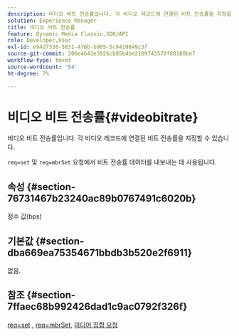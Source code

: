 ```yaml
---
description: 비디오 비트 전송률입니다. 각 비디오 레코드에 연결된 비트 전송률을 지정할 수 있습니다.
solution: Experience Manager
title: 비디오 비트 전송률
feature: Dynamic Media Classic,SDK/API
role: Developer,User
exl-id: e94d7338-5831-476b-b905-5c9419849c3f
source-git-commit: 206e4643e3926cb85b4be2189743578f88180be7
workflow-type: tm+mt
source-wordcount: '54'
ht-degree: 7%

---
```


# 비디오 비트 전송률{#videobitrate}

비디오 비트 전송률입니다. 각 비디오 레코드에 연결된 비트 전송률을 지정할 수 있습니다.

`req=set` 및 `req=mbrSet` 요청에서 비트 전송률 데이터를 내보내는 데 사용됩니다.

## 속성 {#section-76731467b23240ac89b0767491c6020b}

정수 값(bps)

## 기본값 {#section-dba669ea75354671bbdb3b520e2f6911}

없음.

## 참조 {#section-7ffaec68b992426dad1c9ac0792f326f}

[req=set](/help/aem-is-ir-api/is-api/http-ref/image-serving-api-ref/c-http-protocol-reference/c-command-reference/r-req/r-set.md) , [req=mbrSet](/help/aem-is-ir-api/is-api/http-ref/image-serving-api-ref/c-http-protocol-reference/c-command-reference/r-req/r-mbrset.md), [미디어 집합 요청](/help/aem-is-ir-api/is-api/http-ref/image-serving-api-ref/c-http-protocol-reference/c-syntax-and-features/r-media-set-requests.md)

